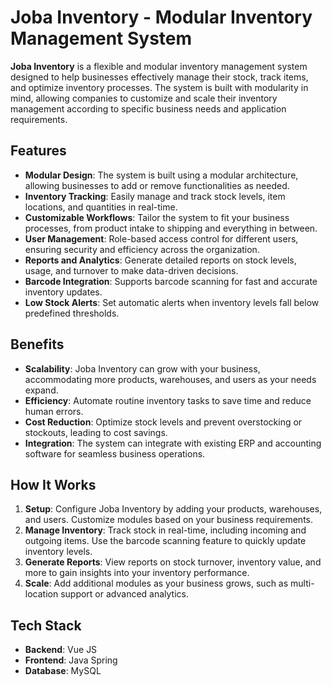 # Joba Inventory - Modular Inventory Management System

**Joba Inventory** is a flexible and modular inventory management system designed to help businesses effectively manage their stock, track items, and optimize inventory processes. The system is built with modularity in mind, allowing companies to customize and scale their inventory management according to specific business needs and application requirements.

## Features

- **Modular Design**: The system is built using a modular architecture, allowing businesses to add or remove functionalities as needed.
- **Inventory Tracking**: Easily manage and track stock levels, item locations, and quantities in real-time.
- **Customizable Workflows**: Tailor the system to fit your business processes, from product intake to shipping and everything in between.
- **User Management**: Role-based access control for different users, ensuring security and efficiency across the organization.
- **Reports and Analytics**: Generate detailed reports on stock levels, usage, and turnover to make data-driven decisions.
- **Barcode Integration**: Supports barcode scanning for fast and accurate inventory updates.
- **Low Stock Alerts**: Set automatic alerts when inventory levels fall below predefined thresholds.

## Benefits

- **Scalability**: Joba Inventory can grow with your business, accommodating more products, warehouses, and users as your needs expand.
- **Efficiency**: Automate routine inventory tasks to save time and reduce human errors.
- **Cost Reduction**: Optimize stock levels and prevent overstocking or stockouts, leading to cost savings.
- **Integration**: The system can integrate with existing ERP and accounting software for seamless business operations.

## How It Works

1. **Setup**: Configure Joba Inventory by adding your products, warehouses, and users. Customize modules based on your business requirements.
2. **Manage Inventory**: Track stock in real-time, including incoming and outgoing items. Use the barcode scanning feature to quickly update inventory levels.
3. **Generate Reports**: View reports on stock turnover, inventory value, and more to gain insights into your inventory performance.
4. **Scale**: Add additional modules as your business grows, such as multi-location support or advanced analytics.

## Tech Stack
- **Backend**: Vue JS
- **Frontend**: Java Spring
- **Database**: MySQL
